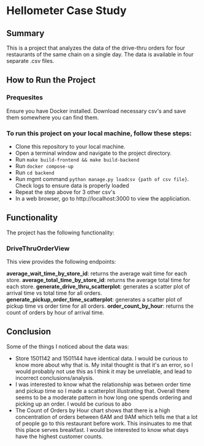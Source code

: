 # Hellometer Case Study

## Summary
This is a project that analyzes the data of the drive-thru orders for four restaurants of the same chain on a single day. The data is available in four separate .csv files.

## How to Run the Project
### Prequesites
Ensure you have Docker installed.
Download necessary csv's and save them somewhere you can find them.

### To run this project on your local machine, follow these steps:
- Clone this repository to your local machine.
- Open a terminal window and navigate to the project directory.
- Run `make build-frontend && make build-backend`
- Run `docker compose-up`
- Run `cd backend`
- Run mgmt command `python manage.py loadcsv {path of csv file}`. Check logs to ensure data is properly loaded
- Repeat the step above for 3 other csv's
- In a web browser, go to http://localhost:3000 to view the appliciation.

## Functionality
The project has the following functionality:

### DriveThruOrderView
This view provides the following endpoints:

__average_wait_time_by_store_id__: returns the average wait time for each store.
__average_total_time_by_store_id__: returns the average total time for each store.
__generate_drive_thru_scatterplot__: generates a scatter plot of arrival time vs total time for all orders.
__generate_pickup_order_time_scatterplot__: generates a scatter plot of pickup time vs order time for all orders.
__order_count_by_hour__: returns the count of orders by hour of arrival time.


## Conclusion
Some of the things I noticed about the data was: 
- Store 1501142 and 1501144 have identical data. I would be curious to know more about why that is. My inital thought is that it's an error, so I would probably not use this as I think it may be unreliable, and lead to incorrect conclusions/analysis.
- I was interested to know what the relationship was betwen order time and pickup time so I made a scatterplot illustrating that. Overall there seems to be a moderate pattern in how long one spends ordering and picking up an order. I would be curious to abo
- The Count of Orders by Hour chart shows that there is a high concentration of orders between 6AM and 9AM which tells me that a lot of people go to this restaurant before work. This insinuates to me that this place serves breakfast. I would be interested to know what days have the highest customer counts. 

